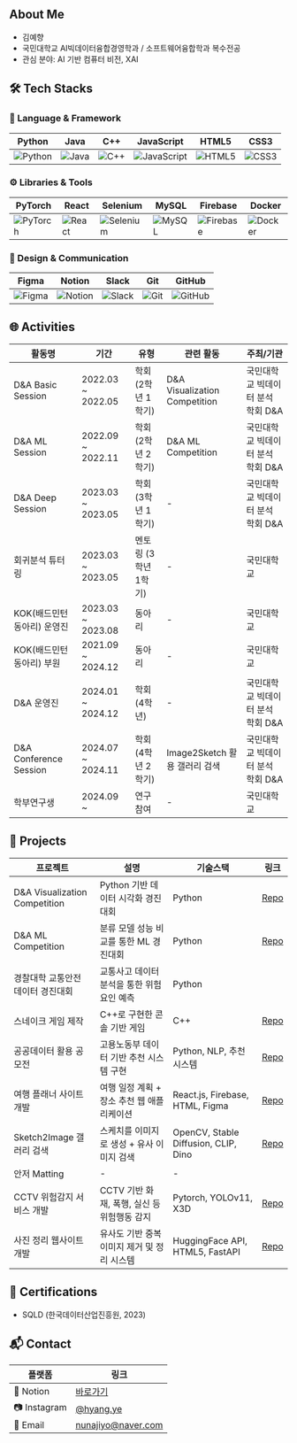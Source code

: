 ## About Me
- 김예향
- 국민대학교 AI빅데이터융합경영학과 / 소프트웨어융합학과 복수전공
- 관심 분야: AI 기반 컴퓨터 비전, XAI

## 🛠️ Tech Stacks

### 📌 Language & Framework

| Python | Java | C++ | JavaScript | HTML5 | CSS3 |
|--------|------|-----|------------|-------|------|
| ![Python](https://img.shields.io/badge/Python-3776AB?style=flat-square&logo=Python&logoColor=white) | ![Java](https://img.shields.io/badge/Java-007396?style=flat-square&logo=Java&logoColor=white) | ![C++](https://img.shields.io/badge/C++-00599C?style=flat-square&logo=C%2B%2B&logoColor=white) | ![JavaScript](https://img.shields.io/badge/JavaScript-F7DF1E?style=flat-square&logo=JavaScript&logoColor=black) | ![HTML5](https://img.shields.io/badge/HTML5-E34F26?style=flat-square&logo=HTML5&logoColor=white) | ![CSS3](https://img.shields.io/badge/CSS3-1572B6?style=flat-square&logo=CSS3&logoColor=white) |

### ⚙️ Libraries & Tools

| PyTorch | React | Selenium | MySQL | Firebase | Docker |
|--------|-------|----------|--------|----------|--------|
| ![PyTorch](https://img.shields.io/badge/PyTorch-EE4C2C?style=flat-square&logo=PyTorch&logoColor=white) | ![React](https://img.shields.io/badge/React-61DAFB?style=flat-square&logo=React&logoColor=black) | ![Selenium](https://img.shields.io/badge/Selenium-43B02A?style=flat-square&logo=Selenium&logoColor=white) | ![MySQL](https://img.shields.io/badge/MySQL-4479A1?style=flat-square&logo=MySQL&logoColor=white) | ![Firebase](https://img.shields.io/badge/Firebase-FFCA28?style=flat-square&logo=Firebase&logoColor=black) | ![Docker](https://img.shields.io/badge/Docker-2496ED?style=flat-square&logo=Docker&logoColor=white) |

### 🎨 Design & Communication

| Figma | Notion | Slack | Git | GitHub |
|--------|--------|-------|-----|--------|
| ![Figma](https://img.shields.io/badge/Figma-F24E1E?style=flat-square&logo=Figma&logoColor=white) | ![Notion](https://img.shields.io/badge/Notion-000000?style=flat-square&logo=Notion&logoColor=white) | ![Slack](https://img.shields.io/badge/Slack-4A154B?style=flat-square&logo=Slack&logoColor=white) | ![Git](https://img.shields.io/badge/Git-F05032?style=flat-square&logo=Git&logoColor=white) | ![GitHub](https://img.shields.io/badge/GitHub-181717?style=flat-square&logo=GitHub&logoColor=white) |

## 🌐 Activities

| 활동명 | 기간 | 유형 | 관련 활동 | 주최/기관 |
|--------|------|------|-------------|-----------|
| D&A Basic Session | 2022.03 ~ 2022.05 | 학회 (2학년 1학기) | D&A Visualization Competition | 국민대학교 빅데이터 분석 학회 D&A |
| D&A ML Session | 2022.09 ~ 2022.11 | 학회 (2학년 2학기) | D&A ML Competition | 국민대학교 빅데이터 분석 학회 D&A |
| D&A Deep Session | 2023.03 ~ 2023.05 | 학회 (3학년 1학기) | - | 국민대학교 빅데이터 분석 학회 D&A |
| 회귀분석 튜터링 | 2023.03 ~ 2023.05 | 멘토링 (3학년 1학기) | - | 국민대학교 |
| KOK(배드민턴 동아리) 운영진 | 2023.03 ~ 2023.08 | 동아리 | - | 국민대학교 |
| KOK(배드민턴 동아리) 부원 | 2021.09 ~ 2024.12| 동아리 | - | 국민대학교 |
| D&A 운영진 | 2024.01 ~ 2024.12 | 학회 (4학년) | - | 국민대학교 빅데이터 분석 학회 D&A |
| D&A Conference Session | 2024.07 ~ 2024.11 | 학회 (4학년 2학기) | Image2Sketch 활용 갤러리 검색 | 국민대학교 빅데이터 분석 학회 D&A |
| 학부연구생 | 2024.09 ~ | 연구참여 | - | 국민대학교 |

## 📂 Projects

| 프로젝트 | 설명 | 기술스택 | 링크 |
|----------|------|----------|------|
| D&A Visualization Competition | Python 기반 데이터 시각화 경진대회 | Python | [Repo](https://github.com/justpers/Covid-visualization) |
| D&A ML Competition | 분류 모델 성능 비교를 통한 ML 경진대회 | Python | [Repo](https://github.com/justpers/CreditCard)|
| 경찰대학 교통안전 데이터 경진대회 | 교통사고 데이터 분석을 통한 위험 요인 예측 | Python | |
| 스네이크 게임 제작 | C++로 구현한 콘솔 기반 게임 | C++ | [Repo](https://github.com/justpers/snake_game)|
| 공공데이터 활용 공모전 | 고용노동부 데이터 기반 추천 시스템 구현 | Python, NLP, 추천시스템 | [Repo](https://github.com/justpers/10_jobs)|
| 여행 플래너 사이트 개발 | 여행 일정 계획 + 장소 추천 웹 애플리케이션 | React.js, Firebase, HTML, Figma | [Repo](https://github.com/justpers/Web_travel-plan)|
| Sketch2Image 갤러리 검색 | 스케치를 이미지로 생성 + 유사 이미지 검색 | OpenCV, Stable Diffusion, CLIP, Dino | [Repo](https://github.com/justpers/Sketch2Image-and-ImageRetrieval) |
| 안저 Matting | - | - | |
| CCTV 위험감지 서비스 개발 | CCTV 기반 화재, 폭행, 실신 등 위험행동 감지 | Pytorch, YOLOv11, X3D | [Repo](https://github.com/justpers/capstone-2025-24) |
| 사진 정리 웹사이트 개발 | 유사도 기반 중복 이미지 제거 및 정리 시스템 | HuggingFace API, HTML5, FastAPI| [Repo](https://github.com/justpers/Smart-Photo-Sorter)|


## 📜 Certifications

- SQLD (한국데이터산업진흥원, 2023)
  
## 📬 Contact

| 플랫폼 | 링크 |
|--------|------|
| 📓 Notion | [바로가기](https://concrete-lead-4b0.notion.site/59e3731f20204c76b6484e60953cb544?pvs=4) |
| 📷 Instagram | [@hyang.ye](https://www.instagram.com/hyang.ye/) |
| 📧 Email | nunajiyo@naver.com |
